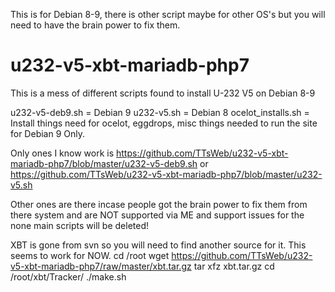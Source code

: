 This is for Debian 8-9, there is other script maybe for other OS's but you will need to have the brain power to fix them.

# u232-v5-xbt-mariadb-php7
This is a mess of different scripts found to install U-232 V5 on Debian 8-9

u232-v5-deb9.sh    = Debian 9
u232-v5.sh         = Debian 8
ocelot_installs.sh = Install things need for ocelot, eggdrops, misc things needed to run the site for Debian 9 Only.

Only ones I know work is
https://github.com/TTsWeb/u232-v5-xbt-mariadb-php7/blob/master/u232-v5-deb9.sh or https://github.com/TTsWeb/u232-v5-xbt-mariadb-php7/blob/master/u232-v5.sh

Other ones are there incase people got the brain power to fix them from there system and are NOT supported via ME and support issues for the none main scripts will be deleted!

XBT is gone from svn so you will need to find another source for it. This seems to work for NOW.
cd /root
wget https://github.com/TTsWeb/u232-v5-xbt-mariadb-php7/raw/master/xbt.tar.gz
tar xfz xbt.tar.gz
cd /root/xbt/Tracker/
./make.sh
